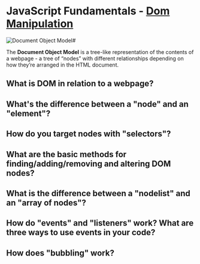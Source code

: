 # JavaScript Fundamentals - [Dom Manipulation](https://www.theodinproject.com/courses/foundations/lessons/dom-manipulation)

![Document Object Model](https://www.w3schools.com/js/pic_htmltree.gif)#

The **Document Object Model** is a tree-like representation of the contents of a webpage - a tree of “nodes” with different relationships depending on how they’re arranged in the HTML document.

## What is DOM in relation to a webpage?
## What's the difference between a "node" and an "element"?
## How do you target nodes with "selectors"?
## What are the basic methods for finding/adding/removing and altering DOM nodes?
## What is the difference between a "nodelist" and an "array of nodes"?
## How do "events" and "listeners" work? What are three ways to use events in your code?
## How does "bubbling" work?
